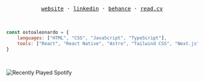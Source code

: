 <div align="center">
<samp>
<a href='https://ostoaleonardo.vercel.app/'>website</a> ·
<a href='https://www.linkedin.com/in/ostoaleonardo/'>linkedin</a> ·
<a href='https://www.behance.net/ostoaleonardo'>behance</a> ·
<a href='https://read.cv/ostoaleonardo'>read.cv</a>
</samp>
</div>

<br />
<br />

```javascript
const ostoaleonardo = {
    languages: ["HTML", "CSS", "JavaScript", "TypeScript"],
    tools: ["React", "React Native", "Astro", "Tailwind CSS", "Next.js", "Expo"]
}
```

<br />

![Recently Played Spotify](https://spotify-recently-played-github-readme.vercel.app/api)
